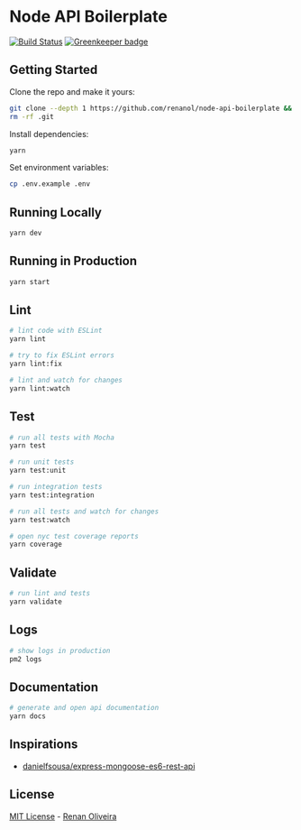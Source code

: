 # Node API Boilerplate

[![Build Status](https://travis-ci.org/renanol/node-api-boilerplate.svg?branch=master)](https://travis-ci.org/renanol/node-api-boilerplate)
[![Greenkeeper badge](https://badges.greenkeeper.io/renanol/node-api-boilerplate.svg)](https://greenkeeper.io/)


## Getting Started

Clone the repo and make it yours:

```bash
git clone --depth 1 https://github.com/renanol/node-api-boilerplate && cd node-api-boilerplate
rm -rf .git
```

Install dependencies:

```bash
yarn
```

Set environment variables:

```bash
cp .env.example .env
```

## Running Locally

```bash
yarn dev
```

## Running in Production

```bash
yarn start
```

## Lint

```bash
# lint code with ESLint
yarn lint

# try to fix ESLint errors
yarn lint:fix

# lint and watch for changes
yarn lint:watch
```

## Test

```bash
# run all tests with Mocha
yarn test

# run unit tests
yarn test:unit

# run integration tests
yarn test:integration

# run all tests and watch for changes
yarn test:watch

# open nyc test coverage reports
yarn coverage
```

## Validate

```bash
# run lint and tests
yarn validate
```

## Logs

```bash
# show logs in production
pm2 logs
```

## Documentation

```bash
# generate and open api documentation
yarn docs
```

## Inspirations

 - [danielfsousa/express-mongoose-es6-rest-api](https://github.com/danielfsousa/express-rest-es2017-boilerplate)

## License

[MIT License](README.md) - [Renan Oliveira](https://github.com/renanol)
